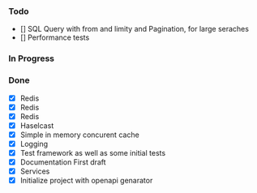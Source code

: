 ### Todo
- [] SQL Query with from and limity and Pagination, for large seraches
- [] Performance tests 
 
### In Progress
  
### Done
- [x] Redis
- [x] Redis 
- [x] Redis
- [x] Haselcast 
- [x] Simple in memory concurent cache
- [x] Logging
- [x] Test framework as well as some initial tests
- [x] Documentation First draft 
- [x] Services
- [x] Initialize project with openapi genarator
